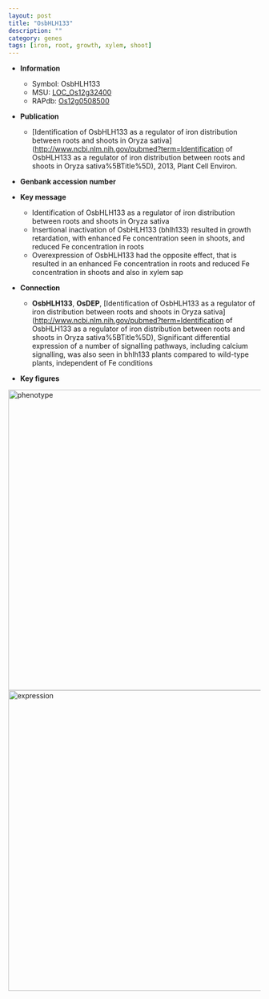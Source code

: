 ```yaml
---
layout: post
title: "OsbHLH133"
description: ""
category: genes
tags: [iron, root, growth, xylem, shoot]
---
```


* **Information**  
    + Symbol: OsbHLH133  
    + MSU: [LOC_Os12g32400](http://rice.plantbiology.msu.edu/cgi-bin/ORF_infopage.cgi?orf=LOC_Os12g32400)  
    + RAPdb: [Os12g0508500](http://rapdb.dna.affrc.go.jp/viewer/gbrowse_details/irgsp1?name=Os12g0508500)  

* **Publication**  
    + [Identification of OsbHLH133 as a regulator of iron distribution between roots and shoots in Oryza sativa](http://www.ncbi.nlm.nih.gov/pubmed?term=Identification of OsbHLH133 as a regulator of iron distribution between roots and shoots in Oryza sativa%5BTitle%5D), 2013, Plant Cell Environ.

* **Genbank accession number**  

* **Key message**  
    + Identification of OsbHLH133 as a regulator of iron distribution between roots and shoots in Oryza sativa
    + Insertional inactivation of OsbHLH133 (bhlh133) resulted in growth retardation, with enhanced Fe concentration seen in shoots, and reduced Fe concentration in roots
    + Overexpression of OsbHLH133 had the opposite effect, that is resulted in an enhanced Fe concentration in roots and reduced Fe concentration in shoots and also in xylem sap

* **Connection**  
    + __OsbHLH133__, __OsDEP__, [Identification of OsbHLH133 as a regulator of iron distribution between roots and shoots in Oryza sativa](http://www.ncbi.nlm.nih.gov/pubmed?term=Identification of OsbHLH133 as a regulator of iron distribution between roots and shoots in Oryza sativa%5BTitle%5D),  Significant differential expression of a number of signalling pathways, including calcium signalling, was also seen in bhlh133 plants compared to wild-type plants, independent of Fe conditions

* **Key figures**  
<img src="http://ricencode.github.io/images/OsbHLH133.pheno.png" alt="phenotype"  style="width: 600px;"/>

<img src="http://ricencode.github.io/images/OsbHLH133.exp.png" alt="expression"  style="width: 600px;"/>


